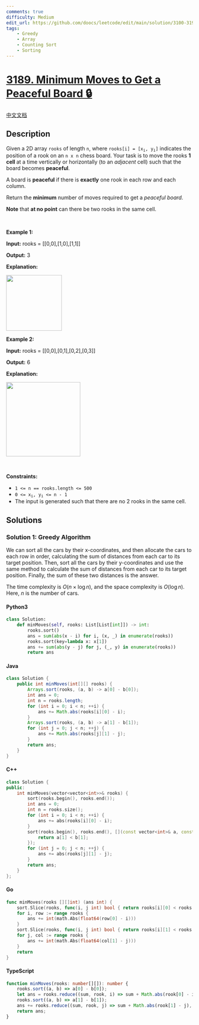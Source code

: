 ```yaml
---
comments: true
difficulty: Medium
edit_url: https://github.com/doocs/leetcode/edit/main/solution/3100-3199/3189.Minimum%20Moves%20to%20Get%20a%20Peaceful%20Board/README_EN.md
tags:
    - Greedy
    - Array
    - Counting Sort
    - Sorting
---
```


<!-- problem:start -->

# [3189. Minimum Moves to Get a Peaceful Board 🔒](https://leetcode.com/problems/minimum-moves-to-get-a-peaceful-board)

[中文文档](/solution/3100-3199/3189.Minimum%20Moves%20to%20Get%20a%20Peaceful%20Board/README.md)

## Description

<!-- description:start -->

<p>Given a 2D array <code>rooks</code> of length <code>n</code>, where <code>rooks[i] = [x<sub>i</sub>, y<sub>i</sub>]</code> indicates the position of a rook on an <code>n x n</code> chess board. Your task is to move the rooks <strong>1 cell </strong>at a time vertically or horizontally (to an <em>adjacent</em> cell) such that the board becomes <strong>peaceful</strong>.</p>

<p>A board is <strong>peaceful</strong> if there is <strong>exactly</strong> one rook in each row and each column.</p>

<p>Return the <strong>minimum</strong> number of moves required to get a <em>peaceful board</em>.</p>

<p><strong>Note</strong> that <strong>at no point</strong> can there be two rooks in the same cell.</p>

<p>&nbsp;</p>
<p><strong class="example">Example 1:</strong></p>

<div class="example-block">
<p><strong>Input:</strong> <span class="example-io">rooks = [[0,0],[1,0],[1,1]]</span></p>

<p><strong>Output:</strong> <span class="example-io">3</span></p>

<p><strong>Explanation:</strong></p>
<img alt="" src="https://fastly.jsdelivr.net/gh/doocs/leetcode@main/solution/3100-3199/3189.Minimum%20Moves%20to%20Get%20a%20Peaceful%20Board/images/ex1-edited.gif" style="width: 150px; height: 150px;" /></div>

<p><strong class="example">Example 2:</strong></p>

<div class="example-block">
<p><strong>Input:</strong> <span class="example-io">rooks = [[0,0],[0,1],[0,2],[0,3]]</span></p>

<p><strong>Output:</strong> <span class="example-io">6</span></p>

<p><strong>Explanation:</strong></p>
<img alt="" src="https://fastly.jsdelivr.net/gh/doocs/leetcode@main/solution/3100-3199/3189.Minimum%20Moves%20to%20Get%20a%20Peaceful%20Board/images/ex2-edited.gif" style="width: 200px; height: 200px;" /></div>

<p>&nbsp;</p>
<p><strong>Constraints:</strong></p>

<ul>
	<li><code>1 &lt;= n == rooks.length &lt;= 500</code></li>
	<li><code>0 &lt;= x<sub>i</sub>, y<sub>i</sub> &lt;= n - 1</code></li>
	<li>The input is generated such that there are no 2 rooks in the same cell.</li>
</ul>

<!-- description:end -->

## Solutions

<!-- solution:start -->

### Solution 1: Greedy Algorithm

We can sort all the cars by their x-coordinates, and then allocate the cars to each row in order, calculating the sum of distances from each car to its target position. Then, sort all the cars by their y-coordinates and use the same method to calculate the sum of distances from each car to its target position. Finally, the sum of these two distances is the answer.

The time complexity is $O(n \times \log n)$, and the space complexity is $O(\log n)$. Here, $n$ is the number of cars.

<!-- tabs:start -->

#### Python3

```python
class Solution:
    def minMoves(self, rooks: List[List[int]]) -> int:
        rooks.sort()
        ans = sum(abs(x - i) for i, (x, _) in enumerate(rooks))
        rooks.sort(key=lambda x: x[1])
        ans += sum(abs(y - j) for j, (_, y) in enumerate(rooks))
        return ans
```

#### Java

```java
class Solution {
    public int minMoves(int[][] rooks) {
        Arrays.sort(rooks, (a, b) -> a[0] - b[0]);
        int ans = 0;
        int n = rooks.length;
        for (int i = 0; i < n; ++i) {
            ans += Math.abs(rooks[i][0] - i);
        }
        Arrays.sort(rooks, (a, b) -> a[1] - b[1]);
        for (int j = 0; j < n; ++j) {
            ans += Math.abs(rooks[j][1] - j);
        }
        return ans;
    }
}
```

#### C++

```cpp
class Solution {
public:
    int minMoves(vector<vector<int>>& rooks) {
        sort(rooks.begin(), rooks.end());
        int ans = 0;
        int n = rooks.size();
        for (int i = 0; i < n; ++i) {
            ans += abs(rooks[i][0] - i);
        }
        sort(rooks.begin(), rooks.end(), [](const vector<int>& a, const vector<int>& b) {
            return a[1] < b[1];
        });
        for (int j = 0; j < n; ++j) {
            ans += abs(rooks[j][1] - j);
        }
        return ans;
    }
};
```

#### Go

```go
func minMoves(rooks [][]int) (ans int) {
	sort.Slice(rooks, func(i, j int) bool { return rooks[i][0] < rooks[j][0] })
	for i, row := range rooks {
		ans += int(math.Abs(float64(row[0] - i)))
	}
	sort.Slice(rooks, func(i, j int) bool { return rooks[i][1] < rooks[j][1] })
	for j, col := range rooks {
		ans += int(math.Abs(float64(col[1] - j)))
	}
	return
}
```

#### TypeScript

```ts
function minMoves(rooks: number[][]): number {
    rooks.sort((a, b) => a[0] - b[0]);
    let ans = rooks.reduce((sum, rook, i) => sum + Math.abs(rook[0] - i), 0);
    rooks.sort((a, b) => a[1] - b[1]);
    ans += rooks.reduce((sum, rook, j) => sum + Math.abs(rook[1] - j), 0);
    return ans;
}
```

<!-- tabs:end -->

<!-- solution:end -->

<!-- problem:end -->
